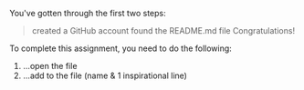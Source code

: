 You've gotten through the first two steps:
  > created a GitHub account
  > found the README.md file
Congratulations!

To complete this assignment, you need to do the following:
 1. ...open the file
 2. ...add to the file (name & 1 inspirational line)
